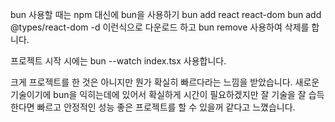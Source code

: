 bun 사용할 때는 npm 대신에 bun을 사용하기 
bun add react react-dom
bun add @types/react-dom -d
이런식으로 다운로드 하고 
bun remove 사용하여 삭제를 합니다.

프로젝트 시작 시에는 
bun --watch index.tsx
사용합니다.

크게 프로젝트를 한 것은 아니지만 뭔가 확실히 빠르다라는 느낌을 받았습니다.
새로운 기술이기에 bun을 익히는데에 있어서 확실하게 시간이 필요하겠지만 잘 기술을 잘 습득한다면
빠르고 안정적인 성능 좋은 프로젝트를 할 수 있을꺼 같다고 느꼈습니다.
